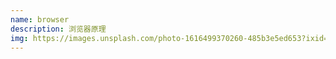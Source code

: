 ```yaml
---
name: browser
description: 浏览器原理
img: https://images.unsplash.com/photo-1616499370260-485b3e5ed653?ixid=MnwxMjA3fDB8MHxzZWFyY2h8M3x8YnJvd3NlcnxlbnwwfHwwfHw%3D&ixlib=rb-1.2.1&auto=format&fit=crop&w=800&q=80
---
```

